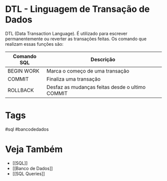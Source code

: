 # DTL - Linguagem de Transação de Dados
DTL (Data Transaction Language). É utilizado para escrever permanentemente ou reverter as transações feitas. Os comando que realizam essas funções são:

| Comando SQL | Descrição                                       |
| ----------- | ----------------------------------------------- |
| BEGIN WORK  | Marca o começo de uma transação                 |
| COMMIT      | Finaliza uma transação                          |
| ROLLBACK    | Desfaz as mudanças feitas desde o ultimo COMMIT | 

# Tags
#sql #bancodedados 
# Veja Também
- [[SQL]]
- [[Banco de Dados]]
- [[SQL Queries]]